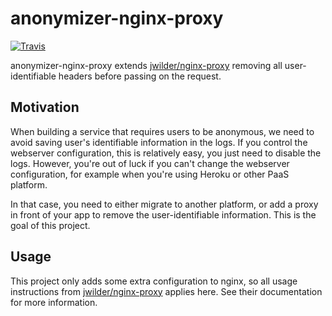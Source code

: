 # anonymizer-nginx-proxy

[![Travis](https://travis-ci.org/vitorbaptista/anonymizer-nginx-proxy.svg?branch=master)](https://travis-ci.org/vitorbaptista/anonymizer-nginx-proxy)

anonymizer-nginx-proxy extends [jwilder/nginx-proxy][nginx-proxy] removing all
user-identifiable headers before passing on the request.

## Motivation

When building a service that requires users to be anonymous, we need to avoid
saving user's identifiable information in the logs. If you control the
webserver configuration, this is relatively easy, you just need to disable the
logs. However, you're out of luck if you can't change the webserver
configuration, for example when you're using Heroku or other PaaS platform.

In that case, you need to either migrate to another platform, or add a proxy in
front of your app to remove the user-identifiable information. This is the goal
of this project.

## Usage

This project only adds some extra configuration to nginx, so all usage
instructions from [jwilder/nginx-proxy][nginx-proxy] applies here. See their
documentation for more information. 

[nginx-proxy]: https://github.com/jwilder/nginx-proxy
